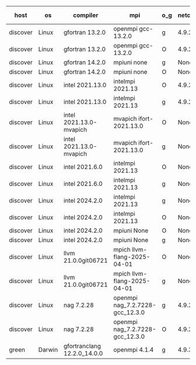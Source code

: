 

| host     | os       | compiler                              | mpi                      | o_g        | netcdf        | build       | u_pass          | u_fail          | s_pass            | s_fail            | e_pass             | e_fail             | nuopc_pass       | nuopc_fail       | artifacts link          |
|----------|----------|---------------------------------------|--------------------------|------------|---------------|-------------|-----------------|-----------------|-------------------|-------------------|--------------------|--------------------|------------------|------------------|-------------------------|
| discover | Linux | gfortran 13.2.0 | openmpi gcc-13.2.0  | g | 4.9.2  | PASS | 14231 | 0 | 51 | 0 | 81 | 0 | 57 | 0 | <a href="https://github.com/esmf-org/esmf-test-artifacts/tree/b4f42fe5c51cfb69761397d0611f8bc6e35511df/develop/gfortran/13.2.0/g/openmpi/gcc-13.2.0" target="_blank">b4f42fe</a> | 
| discover | Linux | gfortran 13.2.0 | openmpi gcc-13.2.0  | O | 4.9.2  | PASS | 14231 | 0 | 51 | 0 | 81 | 0 | 57 | 0 | <a href="https://github.com/esmf-org/esmf-test-artifacts/tree/81fb236169c98b7d69701eb32e3b59e7b7d74e13/develop/gfortran/13.2.0/O/openmpi/gcc-13.2.0" target="_blank">81fb236</a> | 
| discover | Linux | gfortran 14.2.0 | mpiuni none  | g | None  | PASS | 12560 | 0 | 9 | 0 | 43 | 0 | None | None | <a href="https://github.com/esmf-org/esmf-test-artifacts/tree/d2dafe17631d5051567037337795b62d7583ec98/develop/gfortran/14.2.0/g/mpiuni/none" target="_blank">d2dafe1</a> | 
| discover | Linux | gfortran 14.2.0 | mpiuni none  | O | None  | PASS | 12560 | 0 | 9 | 0 | 43 | 0 | None | None | <a href="https://github.com/esmf-org/esmf-test-artifacts/tree/b06057a84f0199817ea71f902f8589ad47a20fcc/develop/gfortran/14.2.0/O/mpiuni/none" target="_blank">b06057a</a> | 
| discover | Linux | intel 2021.13.0 | intelmpi 2021.13  | O | 4.9.2  | PASS | 14231 | 0 | 51 | 0 | 81 | 0 | 57 | 0 | <a href="https://github.com/esmf-org/esmf-test-artifacts/tree/7cd12428c763475c7d5f1e75d16b8c0e0d9bb5e8/develop/intel/2021.13.0/O/intelmpi/2021.13" target="_blank">7cd1242</a> | 
| discover | Linux | intel 2021.13.0 | intelmpi 2021.13  | g | 4.9.2  | PASS | None | None | None | None | None | None | None | None | <a href="https://github.com/esmf-org/esmf-test-artifacts/tree/72d6e323cc0dab7664c5e066c5e017bd2fdc356a/develop/intel/2021.13.0/g/intelmpi/2021.13" target="_blank">72d6e32</a> | 
| discover | Linux | intel 2021.13.0-mvapich | mvapich ifort-2021.13.0  | O | None  | PASS | None | None | None | None | None | None | None | None | <a href="https://github.com/esmf-org/esmf-test-artifacts/tree/a3b19fe3b34b60270746be556a406f6c4d5d9981/develop/intel/2021.13.0-mvapich/O/mvapich/ifort-2021.13.0" target="_blank">a3b19fe</a> | 
| discover | Linux | intel 2021.13.0-mvapich | mvapich ifort-2021.13.0  | g | None  | PASS | None | None | None | None | None | None | None | None | <a href="https://github.com/esmf-org/esmf-test-artifacts/tree/df8cb3b8904791ba746662a0ef0e053c21984076/develop/intel/2021.13.0-mvapich/g/mvapich/ifort-2021.13.0" target="_blank">df8cb3b</a> | 
| discover | Linux | intel 2021.6.0 | intelmpi 2021.13  | O | None  | PASS | 14231 | 0 | 51 | 0 | 81 | 0 | 57 | 0 | <a href="https://github.com/esmf-org/esmf-test-artifacts/tree/d049f8e87e58ab691280bfa8f744e3d656b2650f/develop/intel/2021.6.0/O/intelmpi/2021.13" target="_blank">d049f8e</a> | 
| discover | Linux | intel 2021.6.0 | intelmpi 2021.13  | g | None  | PASS | 14231 | 0 | 51 | 0 | 81 | 0 | 57 | 0 | <a href="https://github.com/esmf-org/esmf-test-artifacts/tree/82e927e5d2318c56d404f0eafff6ba8fd10a4611/develop/intel/2021.6.0/g/intelmpi/2021.13" target="_blank">82e927e</a> | 
| discover | Linux | intel 2024.2.0 | intelmpi 2021.13  | g | None  | PASS | None | None | None | None | None | None | None | None | <a href="https://github.com/esmf-org/esmf-test-artifacts/tree/aef3c353fcc8bd98aefb5f0f017dce92a3d3e96b/develop/intel/2024.2.0/g/intelmpi/2021.13" target="_blank">aef3c35</a> | 
| discover | Linux | intel 2024.2.0 | intelmpi 2021.13  | O | None  | PASS | 14231 | 0 | 51 | 0 | 81 | 0 | 57 | 0 | <a href="https://github.com/esmf-org/esmf-test-artifacts/tree/3aad9e0c0209b447529137985c327c02bdeeffac/develop/intel/2024.2.0/O/intelmpi/2021.13" target="_blank">3aad9e0</a> | 
| discover | Linux | intel 2024.2.0 | mpiuni None  | O | None  | PASS | 12560 | 0 | 9 | 0 | 43 | 0 | None | None | <a href="https://github.com/esmf-org/esmf-test-artifacts/tree/8ca1b50d2543d1f629464fcf9bfe14b0dacf9b80/develop/intel/2024.2.0/O/mpiuni/None" target="_blank">8ca1b50</a> | 
| discover | Linux | intel 2024.2.0 | mpiuni None  | g | None  | PASS | 12559 | 1 | 9 | 0 | 43 | 0 | None | None | <a href="https://github.com/esmf-org/esmf-test-artifacts/tree/9d4634e27b18775ca445719dbc258b7113068b15/develop/intel/2024.2.0/g/mpiuni/None" target="_blank">9d4634e</a> | 
| discover | Linux | llvm 21.0.0git06721 | mpich llvm-flang-2025-04-01  | O | None  | PASS | None | None | None | None | None | None | None | None | <a href="https://github.com/esmf-org/esmf-test-artifacts/tree/967d46059e53bcc11bf06794ebf084ebcea11395/develop/llvm/21.0.0git06721/O/mpich/llvm-flang-2025-04-01" target="_blank">967d460</a> | 
| discover | Linux | llvm 21.0.0git06721 | mpich llvm-flang-2025-04-01  | g | None  | PASS | None | None | None | None | None | None | None | None | <a href="https://github.com/esmf-org/esmf-test-artifacts/tree/07cd65cf7a3e84af5534740022a9b753b61c292c/develop/llvm/21.0.0git06721/g/mpich/llvm-flang-2025-04-01" target="_blank">07cd65c</a> | 
| discover | Linux | nag 7.2.28 | openmpi nag_7.2.7228-gcc_12.3.0  | g | 4.9.2  | PASS | 14231 | 0 | 51 | 0 | 81 | 0 | 56 | 1 | <a href="https://github.com/esmf-org/esmf-test-artifacts/tree/0a63da476c700333e3fc99528090b073326b4295/develop/nag/7.2.28/g/openmpi/nag_7.2.7228-gcc_12.3.0" target="_blank">0a63da4</a> | 
| discover | Linux | nag 7.2.28 | openmpi nag_7.2.7228-gcc_12.3.0  | O | 4.9.2  | PASS | 14231 | 0 | 51 | 0 | 81 | 0 | 56 | 1 | <a href="https://github.com/esmf-org/esmf-test-artifacts/tree/04acc0d9be6a8391059b1f8e6bd5368c17f204a0/develop/nag/7.2.28/O/openmpi/nag_7.2.7228-gcc_12.3.0" target="_blank">04acc0d</a> | 
| green | Darwin | gfortranclang 12.2.0_14.0.0 | openmpi 4.1.4  | g | 4.9.3  | PASS | None | None | None | None | None | None | None | None | <a href="https://github.com/esmf-org/esmf-test-artifacts/tree/f97f8cb73317364c63918231560b8a097a61c841/develop/gfortranclang/12.2.0_14.0.0/g/openmpi/4.1.4" target="_blank">f97f8cb</a> | 
